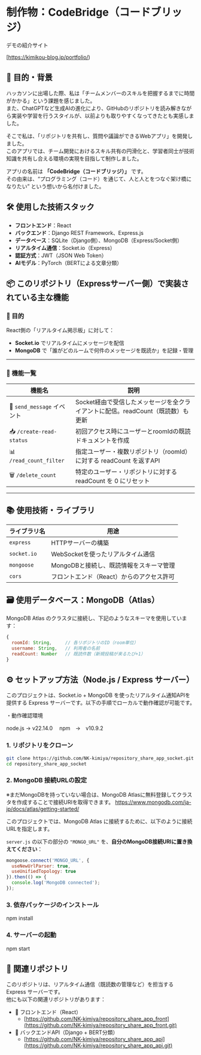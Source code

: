 # 制作物：CodeBridge（コードブリッジ）　

デモの紹介サイト　

[https://kimikou-blog.jp/portfolio/)

## 🎯 目的・背景

ハッカソンに出場した際、私は「チームメンバーのスキルを把握するまでに時間がかかる」という課題を感じました。  
また、ChatGPTなど生成AIの進化により、GitHubのリポジトリを読み解きながら実装や学習を行うスタイルが、以前よりも取りやすくなってきたとも実感しました。

そこで私は、「リポジトリを共有し、質問や議論ができるWebアプリ」を開発しました。  
このアプリでは、チーム開発におけるスキル共有の円滑化と、学習者同士が技術知識を共有し合える環境の実現を目指して制作しました。

アプリの名前は **「CodeBridge（コードブリッジ）」** です。  
その由来は、“プログラミング（コード）を通じて、人と人とをつなぐ架け橋になりたい” という想いから名付けました。

## 🛠 使用した技術スタック

- **フロントエンド**：React  
- **バックエンド**：Django REST Framework、Express.js  
- **データベース**：SQLite（Django側）、MongoDB（Express/Socket側）  
- **リアルタイム通信**：Socket.io（Express）  
- **認証方式**：JWT（JSON Web Token）  
- **AIモデル**：PyTorch（BERTによる文章分類）


## 📦 このリポジトリ（Expressサーバー側）で実装されている主な機能

### 🎯 目的

React側の「リアルタイム掲示板」に対して：

- **Socket.io** でリアルタイムにメッセージを配信  
- **MongoDB** で「誰がどのルームで何件のメッセージを既読か」を記録・管理

---

### 🚀 機能一覧

| 機能名                    | 説明                                                                 |
|---------------------------|----------------------------------------------------------------------|
| 🔌 `send_message` イベント | Socket経由で受信したメッセージを全クライアントに配信。readCount（既読数）も更新 |
| 📥 `/create-read-status`   | 初回アクセス時にユーザーとroomIdの既読ドキュメントを作成                        |
| 📊 `/read_count_filter`    | 指定ユーザー・複数リポジトリ（roomId）に対する readCount を返すAPI             |
| 🗑 `/delete_count`         | 特定のユーザー・リポジトリに対する readCount を 0 にリセット                   |

---

## 📚 使用技術・ライブラリ

| ライブラリ名   | 用途                                        |
|----------------|---------------------------------------------|
| `express`      | HTTPサーバーの構築                          |
| `socket.io`    | WebSocketを使ったリアルタイム通信           |
| `mongoose`     | MongoDBと接続し、既読情報をスキーマ管理     |
| `cors`         | フロントエンド（React）からのアクセス許可  |



## 🗃 使用データベース：MongoDB（Atlas）

MongoDB Atlas のクラスタに接続し、下記のようなスキーマを使用しています：

```js
{
  roomId: String,     // 各リポジトリのID（room単位）
  username: String,   // 利用者の名前
  readCount: Number   // 既読件数（新規投稿が来るたび+1）
}
```



## ⚙️ セットアップ方法（Node.js / Express サーバー）

このプロジェクトは、Socket.io + MongoDB を使ったリアルタイム通知APIを提供する Express サーバーです。以下の手順でローカルで動作確認が可能です。　

・動作確認環境　

node.js → v22.14.0　
npm　→　v10.9.2

### 1. リポジトリをクローン

```bash
git clone https://github.com/NK-kimiya/repository_share_app_socket.git
cd repository_share_app_socket
```

### 2. MongoDB 接続URLの設定

※まだMongoDBを持っていない場合は、MongoDB Atlasに無料登録してクラスタを作成することで接続URIを取得できます。
https://www.mongodb.com/ja-jp/docs/atlas/getting-started/

このプロジェクトでは、MongoDB Atlas に接続するために、以下のように接続URLを指定します。

`server.js` の以下の部分の `"MONGO_URL"` を、**自分のMongoDB接続URIに置き換えてください**：

```js
mongoose.connect('MONGO_URL', {
  useNewUrlParser: true,
  useUnifiedTopology: true
}).then(() => {
  console.log('MongoDB connected');
});
```


### 3. 依存パッケージのインストール
npm install

### 4. サーバーの起動
npm start

## 🔗 関連リポジトリ

このリポジトリは、リアルタイム通信（既読数の管理など）を担当する Express サーバーです。  
他にも以下の関連リポジトリがあります：

- 🎨 フロントエンド（React）
  - [https://github.com/NK-kimiya/repository_share_app_front](https://github.com/NK-kimiya/repository_share_app_front.git)
- 🧠 バックエンドAPI（Django + BERT分類）
  - [https://github.com/NK-kimiya/repository_share_app_api](https://github.com/NK-kimiya/repository_share_app_api.git)



